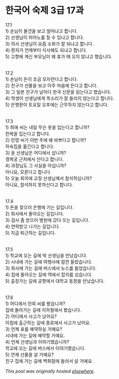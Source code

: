 # 한국어 숙제 3급 17과

<p>17.1<br>1) 손님이 물건을 보고 얼마냐고 합니다.<br>2) 선생님이 피아노를 칠 수 있냐고 합니다.<br>3) 의사 선생님이 요즘 소화가 잘 되냐고 합니다.<br>4) 환자가 언제부터 식사해도 되냐고 합니다.<br>5) 고향에 계신 부모님이 왜 휴가 때 오지 않냐고 했습니다.<br><br><br>17.2<br>1) 손님이 돈이 조금 모자란다고 합니다.<br>2) 친구가 선물을 보고 아주 마음에 든다고 합니다.<br>3) 그 일본 친구가 날마다 한국 신문을 읽는다고 했습니다.<br>4) 학생이 선생님에게 목소리가 잘 들리지 않는다고 합니다.<br>5) 은행원이 토요일 오후에는 근무하지 않는다고 합니다.<br><br><br>17.3<br>1) 희애 씨는 내일 무슨 옷을 입는다고 합니까?<br>한복을 입는다고 합니다.<br>2) 민영 씨가 이번 주에 왜 바쁘다고 합니까?<br>하숙집을 옮긴다고 합니다.<br>3) 윤 선생님은 어디에서 삽니까?<br>경복궁 근처에서 산다고 합니다.<br>4) 과장님도 그 사실을 아십니까?<br>아니요, 모른다고 합니다.<br>5) 오늘 회의에 교장 선생님께서 참석하십니까?<br>아니요, 참석하지 못하신다고 합니다.<br><br><br>17.4<br>1) 돈을 찾으러 은행에 가는 길입니다.<br>2) 회사에서 돌아오는 길입니다.<br>3) 검사 좀 받으러 병원에 갔다 오는 길입니다.<br>4) 연락받고 나가는 길입니다.<br>5) 지금 퇴근하는 길입니다.<br><br><br>17.5<br>1) 학교에 오는 길에 박 선생님을 만났습니다.<br>2) 시내에 가는 길에 여행사에 잠깐 들렀습니다.<br>3) 회사에 가는 길에 버스에서 뉴스를 들었습니다.<br>4) 집에 돌아오는 길에 역에서 잡지를 샀습니다.<br>5) 출장가는 길에 공항에서 대학교 동창을 만났습니다.<br><br><br>17.6<br>1) 어디에서 민희 씨를 봤습니까?<br>집에 돌아가는 길에 지하철에서 봤습니다.<br>2) 어디에서 사고가 났어요?<br>아침에 출근하는 길에 종로에서 사고가 났어요.<br>3) 언제 표를 예약하실 거예요?<br>시내에 가는 길에 예약할 거예요.<br>4) 언제 선생님과 이야기했습니까?<br>학교에 오는 길에 버스에서 이야기했습니다.<br>5) 언제 선물을 살 거예요?<br>친구 집에 가는 길에 백화점에 들러서 살 거예요.</p>


*This post was originally hosted [elsewhere](http://planspace.blogspot.com/2009/05/3-17.html).*
